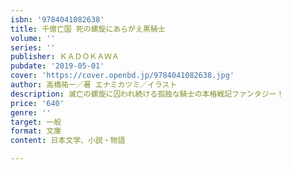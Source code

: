 ```yaml
---
isbn: '9784041082638'
title: 千億亡国 死の螺旋にあらがえ黒騎士
volume: ''
series: ''
publisher: ＫＡＤＯＫＡＷＡ
pubdate: '2019-05-01'
cover: 'https://cover.openbd.jp/9784041082638.jpg'
author: 高橋祐一／著 エナミカツミ／イラスト
description: 滅亡の螺旋に囚われ続ける孤独な騎士の本格戦記ファンタジー！
price: '640'
genre: ''
target: 一般
format: 文庫
content: 日本文学、小説・物語

---
```

